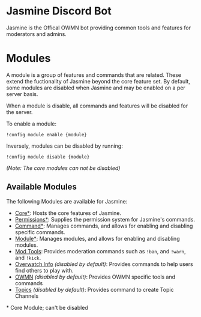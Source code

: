 # Jasmine Discord Bot

Jasmine is the Offical OWMN bot providing common tools and features for moderators and admins.

# Modules

A module is a group of features and commands that are related. These extend the fuctionality of Jasmine beyond the core
feature set. By default, some modules are disabled when Jasmine and may be enabled on a per server basis.

When a module is disable, all commands and features will be disabled for the server.

To enable a module:

```text
!config module enable {module}
```

Inversely, modules can be disabled by running:

```text
!config module disable {module}
```

*(Note: The core modules can not be disabled)*

## Available Modules

The following Modules are available for Jasmine:

- [Core*](./modules/core.md): Hosts the core features of Jasmine.
- [Permissions*](./modules/permissions.md): Supplies the permission system for Jasmine's commands.
- [Command*](./modules/command.md): Manages commands, and allows for enabling and disabling specific commands. 
- [Module*](./modules/module.md): Manages modules, and allows for enabling and disabling modules.
- [Mod Tools](./modules/mod-tools.md): Provides moderation commands such as `!ban`, and `!warn`, and `!kick`.
- [Overwatch Info](./modules/ow-info.md) *(disabled by default)*: Provides commands to help users find others to play with.
- [OWMN](./modules/ow-mains.md) *(disabled by default)*: Provides OWMN specific tools and commands
- [Topics](./modules/topics.md) *(disabled by default)*: Provides command to create Topic Channels

\* Core Module; can't be disabled
